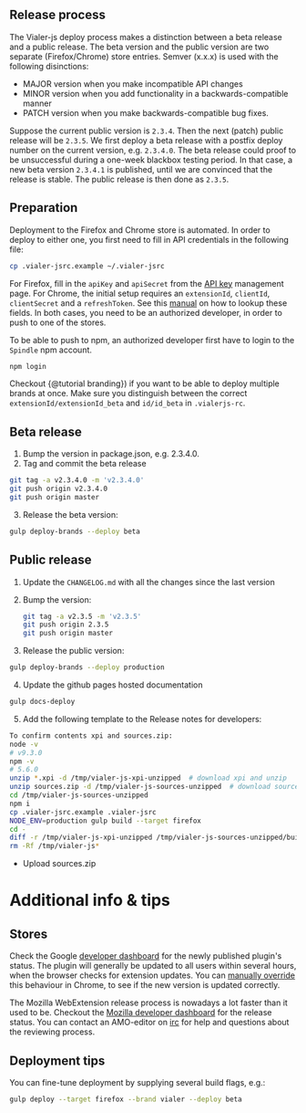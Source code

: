 ## Release process
The Vialer-js deploy process makes a distinction between a beta release and
a public release. The beta version and the public version are two separate
(Firefox/Chrome) store entries. Semver (x.x.x) is used with the following
disinctions:

* MAJOR version when you make incompatible API changes
* MINOR version when you add functionality in a backwards-compatible manner
* PATCH version when you make backwards-compatible bug fixes.

Suppose the current public version is `2.3.4`. Then the next (patch) public
release will be `2.3.5`. We first deploy a beta release with a postfix deploy
number on the current version, e.g. `2.3.4.0`. The beta release could proof to
be unsuccessful during a one-week blackbox testing period. In that case, a
new beta version `2.3.4.1` is published, until we are convinced that the
release is stable. The public release is then done as `2.3.5`.


## Preparation
Deployment to the Firefox and Chrome store is automated. In order to deploy
to either one, you first need to fill in API credentials in the following file:

```bash
cp .vialer-jsrc.example ~/.vialer-jsrc
```

For Firefox, fill in the `apiKey` and `apiSecret` from the
[API key](https://addons.mozilla.org/nl/developers/addon/api/key/) management page.
For Chrome, the initial setup requires an `extensionId`, `clientId`, `clientSecret`
and a `refreshToken`. See this
[manual](https://github.com/DrewML/chrome-webstore-upload/blob/master/How%20to%20generate%20Google%20API%20keys.md)
on how to lookup these fields. In both cases, you need to be an authorized
developer, in order to push to one of the stores.

To be able to push to npm, an authorized developer first have to login to the
`Spindle` npm account.

```bash
npm login
```

Checkout {@tutorial branding}) if you want to be able to deploy multiple brands
at once. Make sure you distinguish between the correct `extensionId/extensionId_beta`
and `id/id_beta` in `.vialerjs-rc`.

## Beta release
1. Bump the version in package.json, e.g. 2.3.4.0.
2. Tag and commit the beta release
```bash
git tag -a v2.3.4.0 -m 'v2.3.4.0'
git push origin v2.3.4.0
git push origin master
```
3. Release the beta version:
```bash
gulp deploy-brands --deploy beta
```

## Public release
1. Update the `CHANGELOG.md` with all the changes since the last version

2. Bump the version:

   ```bash
   git tag -a v2.3.5 -m 'v2.3.5'
   git push origin 2.3.5
   git push origin master
   ```

3. Release the public version:
```bash
gulp deploy-brands --deploy production
```

4. Update the github pages hosted documentation
```bash
gulp docs-deploy
```

5. Add the following template to the Release notes for developers:		

```bash		
To confirm contents xpi and sources.zip:		
node -v		
# v9.3.0		
npm -v		
# 5.6.0
unzip *.xpi -d /tmp/vialer-js-xpi-unzipped  # download xpi and unzip
unzip sources.zip -d /tmp/vialer-js-sources-unzipped  # download sources and unzip		
cd /tmp/vialer-js-sources-unzipped		
npm i		
cp .vialer-jsrc.example .vialer-jsrc
NODE_ENV=production gulp build --target firefox		
cd -		
diff -r /tmp/vialer-js-xpi-unzipped /tmp/vialer-js-sources-unzipped/build/firefox		
rm -Rf /tmp/vialer-js*		
```		
* Upload sources.zip


# Additional info & tips

## Stores
Check the Google [developer dashboard](https://chrome.google.com/webstore/developer/dashboard?)
for the newly published plugin's status. The plugin will generally be updated to all users
within several hours, when the browser checks for extension updates. You can [manually override](https://developer.chrome.com/apps/autoupdate#testing) this behaviour in Chrome,
to see if the new version is updated correctly.


The Mozilla WebExtension release process is nowadays a lot faster than it used
to be. Checkout the [Mozilla developer dashboard](https://addons.mozilla.org/nl/developers/addon/vialer/versions)
for the release status. You can contact an AMO-editor on [irc](irc://mozilla.org/%23amo)
for help and questions about the reviewing process.

## Deployment tips
You can fine-tune deployment by supplying several build flags, e.g.:

   ```bash
   gulp deploy --target firefox --brand vialer --deploy beta
   ```
